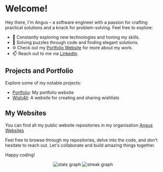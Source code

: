 # Welcome!

Hey there, I'm Angus – a software engineer with a passion for crafting practical solutions and a knack for problem-solving. Feel free to explore:

- 🚀 Constantly exploring new technologies and honing my skills.
- 🧩 Solving puzzles through code and finding elegant solutions.
- 🌐 Check out my [Portfolio Website](https://angusgoody.com) for more about my work.
- 📫 Reach out to me via [LinkedIn](https://www.linkedin.com/in/angusgoody).

## Projects and Portfolio

Explore some of my notable projects:

- [Portfolio](https://github.com/angus-websites/portfolio): My portfolio website
- [Wish4it](https://github.com/angus-websites/wish4it): A website for creating and sharing wishlists

## My Websites

You can find all my public website repositories in my organisation [Angus Websites](https://github.com/angus-websites)

Feel free to browse through my repositories, delve into the code, and don't hesitate to reach out. Let's collaborate and build amazing things together.

Happy coding!

<div align="center">
  <img src="https://github-readme-stats.vercel.app/api?username=angusgoody&hide_title=false&hide_rank=true&show_icons=true&include_all_commits=true&count_private=true&disable_animations=false&theme=dracula&locale=en&hide_border=false&order=1&custom_title=Github%20Stats" alt="stats graph"/>
  <img src="https://streak-stats.demolab.com?user=angusgoody&locale=en&mode=daily&theme=dark&hide_border=false&border_radius=5&order=3" alt="streak graph"  />
</div>

<!--
**angusgoody/angusgoody** is a ✨ _special_ ✨ repository because its `README.md` (this file) appears on your GitHub profile.

Here are some ideas to get you started:

- 🔭 I’m currently working on ...
- 🌱 I’m currently learning ...
- 👯 I’m looking to collaborate on ...
- 🤔 I’m looking for help with ...
- 💬 Ask me about ...
- 📫 How to reach me: ...
- 😄 Pronouns: ...
- ⚡ Fun fact: ...
-->

